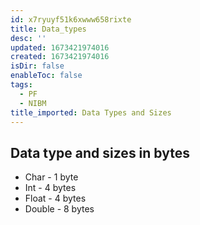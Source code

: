 ```yaml
---
id: x7ryuyf51k6xwww658rixte
title: Data_types
desc: ''
updated: 1673421974016
created: 1673421974016
isDir: false
enableToc: false
tags:
  - PF
  - NIBM
title_imported: Data Types and Sizes
---
```


## Data type and sizes in bytes

- Char - 1 byte
- Int - 4 bytes 
- Float - 4 bytes 
- Double - 8 bytes 